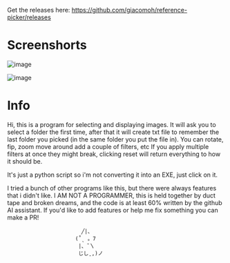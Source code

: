 Get the releases here: https://github.com/giacomoh/reference-picker/releases

# Screenshorts
![image](https://github.com/giacomoh/reference-picker/assets/53836108/9769aee9-902e-4d34-9455-32408ab68fdd)

![image](https://github.com/giacomoh/reference-picker/assets/53836108/9952a0b5-bf5b-4e16-b11f-051814702e11)

# Info

Hi, this is a program for selecting and displaying images.
It will ask you to select a folder the first time, after that it will create txt file to remember the last folder you picked (in the same folder you put the file in).
You can rotate, fip, zoom move around add a couple of filters, etc
If you apply multiple filters at once they might break, clicking reset will return everything to how it should be.

It's just a python script so i'm not converting it into an EXE, just click on it.

I tried a bunch of other programs like this, but there were always features that i didn't like. 
I AM NOT A PROGRAMMER, this is held together by duct tape and broken dreams, and the code is at least 60% written by the github AI assistant.
If you'd like to add features or help me fix something you can make a PR! 

                            ╱|、
                          (˚ˎ 。7  
                           |、˜〵          
                           じしˍ,)ノ

